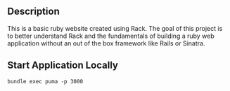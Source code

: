 ## Description
This is a basic ruby website created using Rack. The goal of this project is to better understand Rack and the fundamentals of building a ruby web application without an out of the box framework like Rails or Sinatra.

## Start Application Locally

```
bundle exec puma -p 3000
```